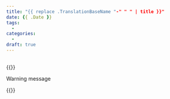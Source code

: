 ```yaml
---
title: "{{ replace .TranslationBaseName "-" " " | title }}"
date: {{ .Date }}
tags:
  - 
categories:
  - 
draft: true
---
```


## 

{{<admonition type="warning">}}

Warning message

{{</admonition>}}
<!--more-->

``` sh

```
